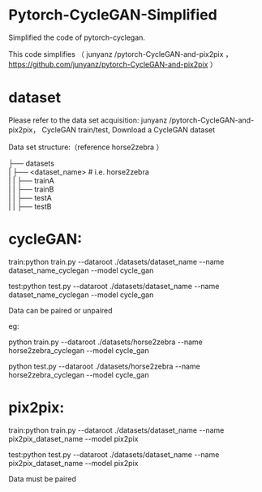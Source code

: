 # Pytorch-CycleGAN-Simplified
Simplified the code of pytorch-cyclegan.

This code simplifies （ junyanz /pytorch-CycleGAN-and-pix2pix ，https://github.com/junyanz/pytorch-CycleGAN-and-pix2pix  ）

# dataset

Please refer to the data set acquisition: junyanz /pytorch-CycleGAN-and-pix2pix， CycleGAN train/test, Download a CycleGAN dataset 

Data set structure:（reference horse2zebra ）


├── datasets                   
|       ├── <dataset_name>      # i.e. horse2zebra       
|       |       ├── trainA             
|       |       ├── trainB             
|       |       ├── testA         
|       |       ├── testB            
             

# cycleGAN:

train:python train.py --dataroot ./datasets/dataset_name --name dataset_name_cyclegan --model cycle_gan

test:python test.py --dataroot ./datasets/dataset_name --name dataset_name_cyclegan --model cycle_gan

Data can be paired or unpaired

eg:

python train.py --dataroot ./datasets/horse2zebra --name horse2zebra_cyclegan --model cycle_gan

python test.py --dataroot ./datasets/horse2zebra --name horse2zebra_cyclegan --model cycle_gan

# pix2pix:

train:python train.py --dataroot ./datasets/dataset_name --name pix2pix_dataset_name --model pix2pix

test:python test.py --dataroot ./datasets/dataset_name --name pix2pix_dataset_name --model pix2pix

Data must be paired


